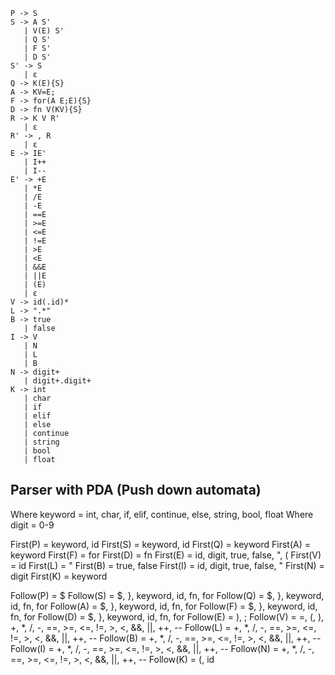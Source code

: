 ```
P -> S
S -> A S'
   | V(E) S'
   | Q S' 
   | F S'
   | D S'
S' -> S 
   | ε
Q -> K(E){S}
A -> KV=E;
F -> for(A E;E){S} 
D -> fn V(KV){S}
R -> K V R' 
   | ε 
R' -> , R
   | ε 
E -> IE'
   | I++
   | I--
E' -> +E
   | *E
   | /E
   | -E
   | ==E 
   | >=E 
   | <=E 
   | !=E 
   | >E 
   | <E 
   | &&E
   | ||E
   | (E)
   | ε
V -> id(.id)*
L -> ".*"
B -> true
   | false
I -> V
   | N
   | L
   | B
N -> digit+
   | digit+.digit+
K -> int
   | char
   | if
   | elif
   | else
   | continue
   | string
   | bool
   | float
```

## Parser with PDA (Push down automata)

Where keyword = int, char, if, elif, continue, else, string, bool, float 
Where digit = 0-9 

First(P) = keyword, id 
First(S) = keyword, id
First(Q) = keyword
First(A) = keyword
First(F) = for
First(D) = fn
First(E) = id, digit, true, false, ", (
First(V) = id
First(L) = "
First(B) = true, false
First(I) = id, digit, true, false, "
First(N) = digit
First(K) = keyword

Follow(P) = $
Follow(S) = $, }, keyword, id, fn, for
Follow(Q) = $, }, keyword, id, fn, for
Follow(A) = $, }, keyword, id, fn, for
Follow(F) = $, }, keyword, id, fn, for
Follow(D) = $, }, keyword, id, fn, for
Follow(E) = ), ;
Follow(V) = =, (, ), +, *, /, -, ==, >=, <=, !=, >, <, &&, ||, ++, --
Follow(L) = +, *, /, -, ==, >=, <=, !=, >, <, &&, ||, ++, --
Follow(B) = +, *, /, -, ==, >=, <=, !=, >, <, &&, ||, ++, --
Follow(I) = +, *, /, -, ==, >=, <=, !=, >, <, &&, ||, ++, --
Follow(N) = +, *, /, -, ==, >=, <=, !=, >, <, &&, ||, ++, --
Follow(K) = (, id
